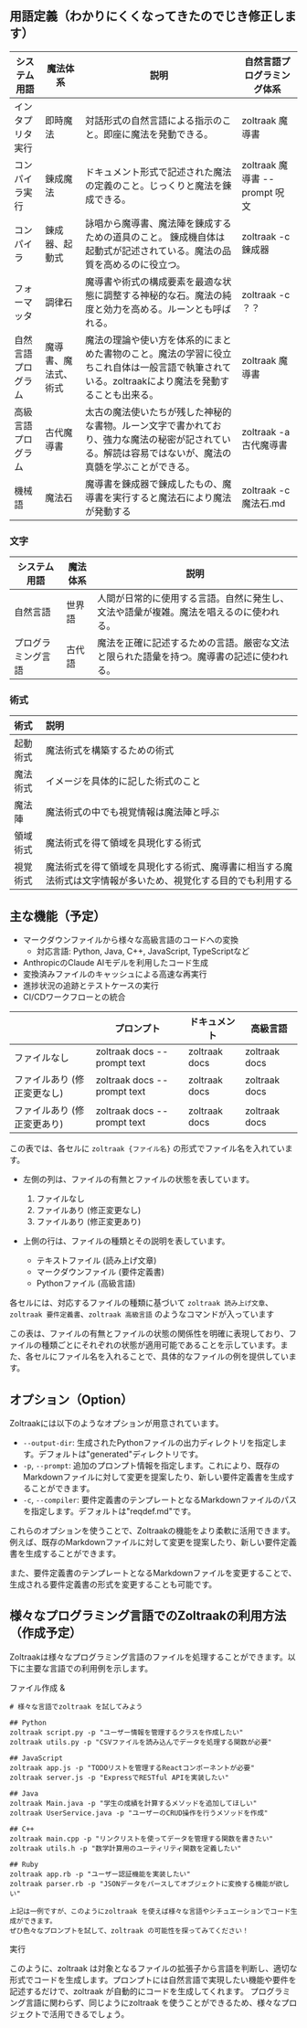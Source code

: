 

## 用語定義（わかりにくくなってきたのでじき修正します）

| システム用語 | 魔法体系 | 説明 | 自然言語プログラミング体系 |
|---|---|---|---|
| インタプリタ実行 | 即時魔法 | 対話形式の自然言語による指示のこと。即座に魔法を発動できる。 | zoltraak 魔導書 |
| コンパイラ実行 | 錬成魔法 | ドキュメント形式で記述された魔法の定義のこと。じっくりと魔法を錬成できる。 | zoltraak 魔導書 --prompt 呪文 |
| コンパイラ | 錬成器、起動式 | 詠唱から魔導書、魔法陣を錬成するための道具のこと。 錬成機自体は起動式が記述されている。魔法の品質を高めるのに役立つ。 | zoltraak -c 錬成器 |
| フォーマッタ | 調律石 | 魔導書や術式の構成要素を最適な状態に調整する神秘的な石。魔法の純度と効力を高める。ルーンとも呼ばれる。 | zoltraak -c ？？ |
| 自然言語プログラム | 魔導書、魔法式、術式 | 魔法の理論や使い方を体系的にまとめた書物のこと。魔法の学習に役立ちこれ自体は一般言語で執筆されている。zoltraakにより魔法を発動することも出来る。 | zoltraak 魔導書 |
| 高級言語プログラム | 古代魔導書 | 太古の魔法使いたちが残した神秘的な書物。ルーン文字で書かれており、強力な魔法の秘密が記されている。解読は容易ではないが、魔法の真髄を学ぶことができる。 | zoltraak -a 古代魔導書 |
| 機械語 | 魔法石 | 魔導書を錬成器で錬成したもの、魔導書を実行すると魔法石により魔法が発動する | zoltraak -c 魔法石.md |



### 文字
| システム用語 | 魔法体系 | 説明 |
|---|---|---|
| 自然言語 | 世界語 | 人間が日常的に使用する言語。自然に発生し、文法や語彙が複雑。魔法を唱えるのに使われる。 |
| プログラミング言語 | 古代語 | 魔法を正確に記述するための言語。厳密な文法と限られた語彙を持つ。魔導書の記述に使われる。 |

### 術式

| 術式 | 説明 |
|:--|:--|
| 起動術式 | 魔法術式を構築するための術式 |
| 魔法術式 | イメージを具体的に記した術式のこと|
| 魔法陣 | 魔法術式の中でも視覚情報は魔法陣と呼ぶ|
| 領域術式 | 魔法術式を得て領域を具現化する術式 |
| 視覚術式 | 魔法術式を得て領域を具現化する術式、魔導書に相当する魔法術式は文字情報が多いため、視覚化する目的でも利用する |


## 主な機能（予定）

- マークダウンファイルから様々な高級言語のコードへの変換
  - 対応言語: Python, Java, C++, JavaScript, TypeScriptなど
- AnthropicのClaude AIモデルを利用したコード生成
- 変換済みファイルのキャッシュによる高速な再実行
- 進捗状況の追跡とテストケースの実行
- CI/CDワークフローとの統合



| |プロンプト|ドキュメント|高級言語|
|---|---|---|---|
|ファイルなし|zoltraak docs --prompt text|zoltraak docs|zoltraak docs|
|ファイルあり (修正変更なし)|zoltraak docs --prompt text|zoltraak docs|zoltraak docs|
|ファイルあり (修正変更あり)|zoltraak docs --prompt text|zoltraak docs|zoltraak docs|

この表では、各セルに `zoltraak {ファイル名}` の形式でファイル名を入れています。

- 左側の列は、ファイルの有無とファイルの状態を表しています。
  1. ファイルなし
  2. ファイルあり (修正変更なし)
  3. ファイルあり (修正変更あり)

- 上側の行は、ファイルの種類とその説明を表しています。
  - テキストファイル (読み上げ文章)
  - マークダウンファイル (要件定義書)
  - Pythonファイル (高級言語)

各セルには、対応するファイルの種類に基づいて `zoltraak 読み上げ文章`、`zoltraak 要件定義書`、`zoltraak 高級言語` のようなコマンドが入っています

この表は、ファイルの有無とファイルの状態の関係性を明確に表現しており、ファイルの種類ごとにそれぞれの状態が適用可能であることを示しています。また、各セルにファイル名を入れることで、具体的なファイルの例を提供しています。


## オプション（Option）

Zoltraakには以下のようなオプションが用意されています。

- `--output-dir`: 生成されたPythonファイルの出力ディレクトリを指定します。デフォルトは"generated"ディレクトリです。
- `-p`, `--prompt`: 追加のプロンプト情報を指定します。これにより、既存のMarkdownファイルに対して変更を提案したり、新しい要件定義書を生成することができます。
- `-c`, `--compiler`: 要件定義書のテンプレートとなるMarkdownファイルのパスを指定します。デフォルトは"reqdef.md"です。

これらのオプションを使うことで、Zoltraakの機能をより柔軟に活用できます。例えば、既存のMarkdownファイルに対して変更を提案したり、新しい要件定義書を生成することができます。

また、要件定義書のテンプレートとなるMarkdownファイルを変更することで、生成される要件定義書の形式を変更することも可能です。




## 様々なプログラミング言語でのZoltraakの利用方法（作成予定）

Zoltraakは様々なプログラミング言語のファイルを処理することができます。以下に主要な言語での利用例を示します。

ファイル作成 &

```
# 様々な言語でzoltraak を試してみよう

## Python
zoltraak script.py -p "ユーザー情報を管理するクラスを作成したい"
zoltraak utils.py -p "CSVファイルを読み込んでデータを処理する関数が必要"

## JavaScript
zoltraak app.js -p "TODOリストを管理するReactコンポーネントが必要"
zoltraak server.js -p "ExpressでRESTful APIを実装したい"

## Java
zoltraak Main.java -p "学生の成績を計算するメソッドを追加してほしい"
zoltraak UserService.java -p "ユーザーのCRUD操作を行うメソッドを作成"

## C++
zoltraak main.cpp -p "リンクリストを使ってデータを管理する関数を書きたい"
zoltraak utils.h -p "数学計算用のユーティリティ関数を定義したい"

## Ruby
zoltraak app.rb -p "ユーザー認証機能を実装したい"
zoltraak parser.rb -p "JSONデータをパースしてオブジェクトに変換する機能が欲しい"

上記は一例ですが、このようにzoltraak を使えば様々な言語やシチュエーションでコード生成ができます。
ぜひ色々なプロンプトを試して、zoltraak の可能性を探ってみてください！
```

実行



このように、zoltraak は対象となるファイルの拡張子から言語を判断し、適切な形式でコードを生成します。プロンプトには自然言語で実現したい機能や要件を記述するだけで、zoltraak が自動的にコードを生成してくれます。
プログラミング言語に関わらず、同じようにzoltraak を使うことができるため、様々なプロジェクトで活用できるでしょう。
